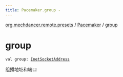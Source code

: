 ```yaml
---
title: Pacemaker.group - 
---
```


[org.mechdancer.remote.presets](../index.html) / [Pacemaker](index.html) / [group](./group.html)

# group

`val group: `[`InetSocketAddress`](http://docs.oracle.com/javase/6/docs/api/java/net/InetSocketAddress.html)

组播地址和端口

